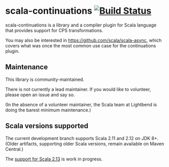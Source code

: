 # scala-continuations [![Build Status](https://travis-ci.org/scala/scala-continuations.svg?branch=master)](https://travis-ci.org/scala/scala-continuations)

scala-continuations is a library and a compiler plugin for Scala language that provides support for CPS transformations.

You may also be interested in https://github.com/scala/scala-async, which covers what was once the most common use case for the continuations plugin.

## Maintenance

This library is community-maintained.

There is not currently a lead maintainer. If you would like to volunteer, please open an issue and say so.

(In the absence of a volunteer maintainer, the Scala team at Lightbend is doing the barest minimum maintenance.)

## Scala versions supported

The current development branch supports Scala 2.11 and 2.12 on JDK 8+.  (Older artifacts, supporting older Scala versions, remain available on Maven Central.)

The [support for Scala 2.13](https://github.com/scala/scala-continuations/issues/37) is work in progress.
